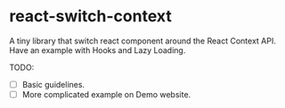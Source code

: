 # react-switch-context
A tiny library that switch react component around the React Context API.
Have an example with Hooks and Lazy Loading.

TODO:
- [ ] Basic guidelines.
- [ ] More complicated example on Demo website.